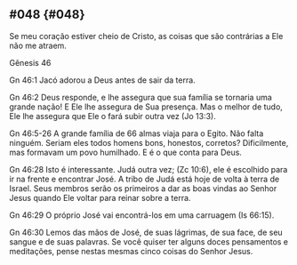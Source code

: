 ## #048 {#048}

Se meu coração estiver cheio de Cristo, as coisas que são contrárias a Ele não me atraem.

Gênesis 46

Gn 46:1 Jacó adorou a Deus antes de sair da terra.

Gn 46:2 Deus responde, e lhe assegura que sua família se tornaria uma grande nação! E Ele lhe assegura de Sua presença. Mas o melhor de tudo, Ele lhe assegura que Ele o fará subir outra vez (Jo 13:3).

Gn 46:5-26 A grande família de 66 almas viaja para o Egito. Não falta ninguém. Seriam eles todos homens bons, honestos, corretos? Dificilmente, mas formavam um povo humilhado. E é o que conta para Deus.

Gn 46:28 Isto é interessante. Judá outra vez; (Zc 10:6), ele é escolhido para ir na frente e encontrar José. A tribo de Judá está hoje de volta à terra de Israel. Seus membros serão os primeiros a dar as boas vindas ao Senhor Jesus quando Ele voltar para reinar sobre a terra.

Gn 46:29 O próprio José vai encontrá-los em uma carruagem (Is 66:15).

Gn 46:30 Lemos das mãos de José, de suas lágrimas, de sua face, de seu sangue e de suas palavras. Se você quiser ter alguns doces pensamentos e meditações, pense nestas mesmas cinco coisas do Senhor Jesus.